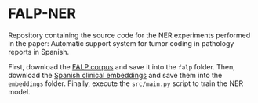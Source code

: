 # FALP-NER
Repository containing the source code for the NER experiments performed in the paper: Automatic support system for tumor coding in pathology reports in Spanish.

First, download the [FALP corpus](https://doi.org/10.5281/zenodo.5555431) and save it into the `falp` folder. Then, download the [Spanish clinical embeddings](https://zenodo.org/record/3924799) and save them into the `embeddings` folder. Finally, execute the `src/main.py` script to train the NER model.